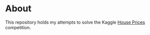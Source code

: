 # About

This repository holds my attempts to solve the Kaggle [House Prices](https://www.kaggle.com/competitions/house-prices-advanced-regression-techniques/) competition.